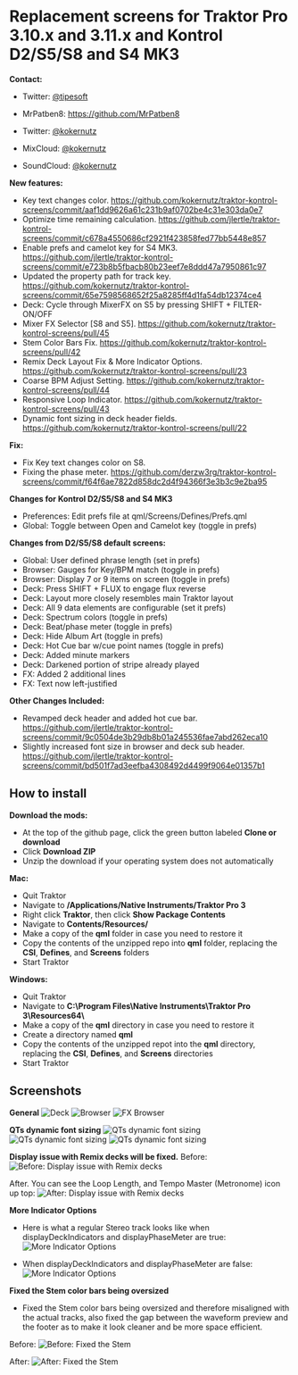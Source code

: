 # Replacement screens for **Traktor Pro 3.10.x and 3.11.x** and **Kontrol D2/S5/S8 and S4 MK3**

**Contact:**

  - Twitter: [@tipesoft](http://twitter.com/tipesoft)

  - MrPatben8: https://github.com/MrPatben8

  - Twitter: [@kokernutz](http://twitter.com/kokernutz)
  - MixCloud: [@kokernutz](http://mixcloud.com/kokernutz)
  - SoundCloud: [@kokernutz](http://soundcloud.com/kokernutz)

**New features:**

  - Key text changes color. https://github.com/kokernutz/traktor-kontrol-screens/commit/aaf1dd9626a61c231b9af0702be4c31e303da0e7
  - Optimize time remaining calculation. https://github.com/jlertle/traktor-kontrol-screens/commit/c678a4550686cf2921f423858fed77bb5448e857
  - Enable prefs and camelot key for S4 MK3. https://github.com/jlertle/traktor-kontrol-screens/commit/e723b8b5fbacb80b23eef7e8ddd47a7950861c97
  - Updated the property path for track key. https://github.com/kokernutz/traktor-kontrol-screens/commit/65e7598568652f25a8285ff4d1fa54db12374ce4
  - Deck: Cycle through MixerFX on S5 by pressing SHIFT + FILTER-ON/OFF
  - Mixer FX Selector [S8 and S5]. https://github.com/kokernutz/traktor-kontrol-screens/pull/45
  - Stem Color Bars Fix. https://github.com/kokernutz/traktor-kontrol-screens/pull/42
  - Remix Deck Layout Fix & More Indicator Options. https://github.com/kokernutz/traktor-kontrol-screens/pull/23
  - Coarse BPM Adjust Setting. https://github.com/kokernutz/traktor-kontrol-screens/pull/44
  - Responsive Loop Indicator. https://github.com/kokernutz/traktor-kontrol-screens/pull/43
  - Dynamic font sizing in deck header fields. https://github.com/kokernutz/traktor-kontrol-screens/pull/22

**Fix:**

  - Fix Key text changes color on S8.
  - Fixing the phase meter. https://github.com/derzw3rg/traktor-kontrol-screens/commit/f64f6ae7822d858dc2d4f94366f3e3b3c9e2ba95

**Changes for Kontrol D2/S5/S8 and S4 MK3**

  - Preferences: Edit prefs file at qml/Screens/Defines/Prefs.qml
  - Global: Toggle between Open and Camelot key (toggle in prefs)

**Changes from D2/S5/S8 default screens:**

  - Global: User defined phrase length (set in prefs)
  - Browser: Gauges for Key/BPM match (toggle in prefs)
  - Browser: Display 7 or 9 items on screen (toggle in prefs)
  - Deck: Press SHIFT + FLUX to engage flux reverse
  - Deck: Layout more closely resembles main Traktor layout
  - Deck: All 9 data elements are configurable (set it prefs)
  - Deck: Spectrum colors (toggle in prefs)
  - Deck: Beat/phase meter (toggle in prefs)
  - Deck: Hide Album Art (toggle in prefs)
  - Deck: Hot Cue bar w/cue point names (toggle in prefs)
  - Deck: Added minute markers
  - Deck: Darkened portion of stripe already played
  - FX: Added 2 additional lines
  - FX: Text now left-justified

**Other Changes Included:**

  - Revamped deck header and added hot cue bar. https://github.com/jlertle/traktor-kontrol-screens/commit/9c0504de3b29db8b01a245536fae7abd262eca10
  - Slightly increased font size in browser and deck sub header. https://github.com/jlertle/traktor-kontrol-screens/commit/bd501f7ad3eefba4308492d4499f9064e01357b1

## How to install

**Download the mods:**

  - At the top of the github page, click the green button labeled **Clone or download**
  - Click **Download ZIP**
  - Unzip the download if your operating system does not automatically

**Mac:**

  - Quit Traktor
  - Navigate to **/Applications/Native Instruments/Traktor Pro 3**
  - Right click **Traktor**, then click **Show Package Contents**
  - Navigate to **Contents/Resources/**
  - Make a copy of the **qml** folder in case you need to restore it 
  - Copy the contents of the unzipped repo into **qml** folder, replacing the **CSI**, **Defines**, and **Screens** folders
  - Start Traktor

**Windows:**

  - Quit Traktor
  - Navigate to **C:\Program Files\Native Instruments\Traktor Pro 3\Resources64\\**
  - Make a copy of the **qml** directory in case you need to restore it
  - Create a directory named **qml**
  - Copy the contents of the unzipped repot into the **qml** directory, replacing the **CSI**, **Defines**, and **Screens** directories     
  - Start Traktor

## Screenshots

**General**
![Deck](https://user-images.githubusercontent.com/757885/47607125-e35e1000-d9e9-11e8-8005-36d73a504fa6.jpeg)
![Browser](https://user-images.githubusercontent.com/757885/47607126-e6f19700-d9e9-11e8-95cd-b26d9b72ca34.jpeg)
![FX Browser](https://user-images.githubusercontent.com/757885/33605793-1ce1edb8-d989-11e7-861a-869e0d495d5e.jpg)

**QTs dynamic font sizing**
![QTs dynamic font sizing](https://user-images.githubusercontent.com/1044267/50608377-cd2e6d80-0ecc-11e9-918a-416ccfed17d0.jpg)
![QTs dynamic font sizing](https://user-images.githubusercontent.com/1044267/50608389-d4ee1200-0ecc-11e9-90b6-a4e2b8a27bae.jpg)
![QTs dynamic font sizing](https://user-images.githubusercontent.com/1044267/50608412-e6cfb500-0ecc-11e9-9d25-a4a3d2ffd1b8.jpg)

**Display issue with Remix decks will be fixed.**
Before:
![Before: Display issue with Remix decks](https://user-images.githubusercontent.com/1044267/50618900-ffa09080-0ef5-11e9-89a0-ab1b6e412194.jpg)

After. You can see the Loop Length, and Tempo Master (Metronome) icon up top:
![After: Display issue with Remix decks](https://user-images.githubusercontent.com/1044267/50618902-03341780-0ef6-11e9-8363-bc4173275bf2.jpg)

**More Indicator Options**
  - Here is what a regular Stereo track looks like when displayDeckIndicators and displayPhaseMeter are true:
![More Indicator Options](https://user-images.githubusercontent.com/1044267/50618929-38d90080-0ef6-11e9-9076-d69a77a39301.jpg)

  - When displayDeckIndicators and displayPhaseMeter are false:
![More Indicator Options](https://user-images.githubusercontent.com/1044267/50618942-573efc00-0ef6-11e9-8724-d4686ee1d66f.jpg)

**Fixed the Stem color bars being oversized**
- Fixed the Stem color bars being oversized and therefore misaligned with the actual tracks, also fixed the gap between the waveform preview and the footer as to make it look cleaner and be more space efficient.

Before:
![Before: Fixed the Stem](https://user-images.githubusercontent.com/16992805/78146245-48e8d400-7408-11ea-9518-ecbab05333dd.jpg)

After:
![After: Fixed the Stem](https://user-images.githubusercontent.com/16992805/78146245-48e8d400-7408-11ea-9518-ecbab05333dd.jpg)
